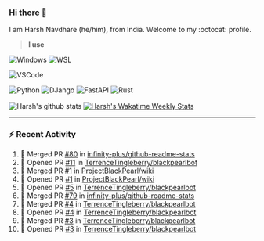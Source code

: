 ### Hi there 👋

I am Harsh Navdhare (he/him), from India. Welcome to my :octocat: profile.

> **I use**

![Windows](https://img.shields.io/badge/Windows-4A4A55?style=for-the-badge&logo=windows11&logoColor=0078D4 "Windows 11")    ![WSL](https://img.shields.io/badge/WSL-4A4A55?style=for-the-badge&logo=ubuntu&logoColor=E95420)

![VSCode](https://img.shields.io/badge/VSCode-4A4A55?style=for-the-badge&logo=visualstudiocode&logoColor=007ACC "Visual Studio Code")

![Python](https://img.shields.io/badge/Python-4A4A55?style=for-the-badge&logo=Python&logoColor=#3776AB "Python")    ![DJango](https://img.shields.io/badge/Django-4A4A55?style=for-the-badge&logo=django&logoColor=092E20 "DJango")    ![FastAPI](https://img.shields.io/badge/FastAPI-4A4A55?style=for-the-badge&logo=fastapi&logoColor=009688 "FastAPI")    ![Rust](https://img.shields.io/badge/Rust-4A4A55?style=for-the-badge&logo=rust&logoColor=000000 "Rust")

<p align="center>
<a href="https://github.com/infinity-plus/github-readme-stats">
  <img align="center" src="https://github-readme-stats-infinity-plus.vercel.app/api?username=infinity-plus&show_icons=true&count_private=true&theme=dark&bg_color=00000000", alt="Harsh's github stats" />
</a>
<a href="https://wakatime.com/@infinity_plus">
  <img align="center" src="https://github-readme-stats-infinity-plus.vercel.app/api/wakatime?username=infinity_plus&theme=dark&custom_title=Wakatime%20Weekly%20Stats&bg_color=00000000&layout=compact", alt="Harsh's Wakatime Weekly Stats" />
</a>
</p>

<hr>

### :zap: Recent Activity

<!--START_SECTION:activity-->
1. 🎉 Merged PR [#80](https://github.com/infinity-plus/github-readme-stats/pull/80) in [infinity-plus/github-readme-stats](https://github.com/infinity-plus/github-readme-stats)
2. 💪 Opened PR [#11](https://github.com/TerrenceTingleberry/blackpearlbot/pull/11) in [TerrenceTingleberry/blackpearlbot](https://github.com/TerrenceTingleberry/blackpearlbot)
3. 🎉 Merged PR [#1](https://github.com/ProjectBlackPearl/wiki/pull/1) in [ProjectBlackPearl/wiki](https://github.com/ProjectBlackPearl/wiki)
4. 💪 Opened PR [#1](https://github.com/ProjectBlackPearl/wiki/pull/1) in [ProjectBlackPearl/wiki](https://github.com/ProjectBlackPearl/wiki)
5. 💪 Opened PR [#5](https://github.com/TerrenceTingleberry/blackpearlbot/pull/5) in [TerrenceTingleberry/blackpearlbot](https://github.com/TerrenceTingleberry/blackpearlbot)
6. 🎉 Merged PR [#79](https://github.com/infinity-plus/github-readme-stats/pull/79) in [infinity-plus/github-readme-stats](https://github.com/infinity-plus/github-readme-stats)
7. 🎉 Merged PR [#4](https://github.com/TerrenceTingleberry/blackpearlbot/pull/4) in [TerrenceTingleberry/blackpearlbot](https://github.com/TerrenceTingleberry/blackpearlbot)
8. 💪 Opened PR [#4](https://github.com/TerrenceTingleberry/blackpearlbot/pull/4) in [TerrenceTingleberry/blackpearlbot](https://github.com/TerrenceTingleberry/blackpearlbot)
9. 🎉 Merged PR [#3](https://github.com/TerrenceTingleberry/blackpearlbot/pull/3) in [TerrenceTingleberry/blackpearlbot](https://github.com/TerrenceTingleberry/blackpearlbot)
10. 💪 Opened PR [#3](https://github.com/TerrenceTingleberry/blackpearlbot/pull/3) in [TerrenceTingleberry/blackpearlbot](https://github.com/TerrenceTingleberry/blackpearlbot)
<!--END_SECTION:activity-->
